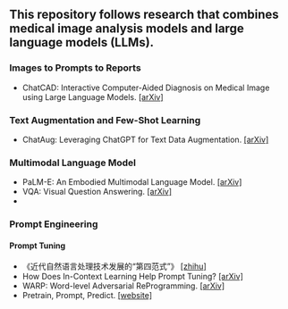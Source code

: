 ## This repository follows research that combines medical image analysis models and large language models (LLMs).
### Images to Prompts to Reports
- ChatCAD: Interactive Computer-Aided Diagnosis on Medical Image using Large Language Models. [[arXiv]](https://arxiv.org/abs/2302.07257)

### Text Augmentation and Few-Shot Learning
- ChatAug: Leveraging ChatGPT for Text Data Augmentation. [[arXiv]](https://arxiv.org/abs/2302.13007)

### Multimodal Language Model
- PaLM-E: An Embodied Multimodal Language Model. [[arXiv]](https://arxiv.org/abs/2303.03378)
- VQA: Visual Question Answering. [[arXiv]](https://openaccess.thecvf.com/content_iccv_2015/papers/Antol_VQA_Visual_Question_ICCV_2015_paper.pdf)
- 
### Prompt Engineering
#### Prompt Tuning
- 《近代自然语言处理技术发展的“第四范式”》 [[zhihu]](https://zhuanlan.zhihu.com/p/395115779)
- How Does In-Context Learning Help Prompt Tuning? [[arXiv]](https://arxiv.org/pdf/2302.10198.pdf)
- WARP: Word-level Adversarial ReProgramming. [[arXiv]](https://arxiv.org/pdf/2101.00121.pdf)
- Pretrain, Prompt, Predict. [[website]](http://pretrain.nlpedia.ai/)
